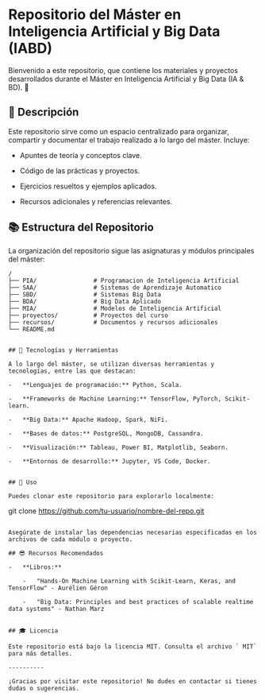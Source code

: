 # Repositorio del Máster en Inteligencia Artificial y Big Data (IABD)
Bienvenido a este repositorio, que contiene los materiales y proyectos desarrollados durante el Máster en Inteligencia Artificial y Big Data (IA & BD). 🧠

## 📖 Descripción

Este repositorio sirve como un espacio centralizado para organizar, compartir y documentar el trabajo realizado a lo largo del máster. Incluye:

-   Apuntes de teoría y conceptos clave.
    
-   Código de las prácticas y proyectos.
    
-   Ejercicios resueltos y ejemplos aplicados.
    
-   Recursos adicionales y referencias relevantes.
    

## 📚 Estructura del Repositorio

La organización del repositorio sigue las asignaturas y módulos principales del máster:

```
/
├── PIA/                # Programacion de Inteligencia Artificial
├── SAA/                # Sistemas de Aprendizaje Automatico
├── SBD/                # Sistemas Big Data
├── BDA/                # Big Data Aplicado
├── MIA/                # Modelos de Inteligencia Artificial
├── proyectos/          # Proyectos del curso
├── recursos/           # Documentos y recursos adicionales
└── README.md       


## 🚀 Tecnologías y Herramientas

A lo largo del máster, se utilizan diversas herramientas y tecnologías, entre las que destacan:

-   **Lenguajes de programación:** Python, Scala.
    
-   **Frameworks de Machine Learning:** TensorFlow, PyTorch, Scikit-learn.
    
-   **Big Data:** Apache Hadoop, Spark, NiFi.
    
-   **Bases de datos:** PostgreSQL, MongoDB, Cassandra.
    
-   **Visualización:** Tableau, Power BI, Matplotlib, Seaborn.
    
-   **Entornos de desarrollo:** Jupyter, VS Code, Docker.


## 🔧 Uso

Puedes clonar este repositorio para explorarlo localmente:

```
git clone https://github.com/tu-usuario/nombre-del-repo.git
```

Asegúrate de instalar las dependencias necesarias especificadas en los archivos de cada módulo o proyecto.

## 😎 Recursos Recomendados

-   **Libros:**
    
    -   "Hands-On Machine Learning with Scikit-Learn, Keras, and TensorFlow" - Aurélien Géron
        
    -   "Big Data: Principles and best practices of scalable realtime data systems" - Nathan Marz


## 🎓 Licencia

Este repositorio está bajo la licencia MIT. Consulta el archivo ` MIT` para más detalles.

----------

¡Gracias por visitar este repositorio! No dudes en contactar si tienes dudas o sugerencias.